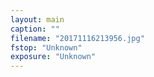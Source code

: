```yaml
---
layout: main
caption: ""
filename: "20171116213956.jpg"
fstop: "Unknown"
exposure: "Unknown"
---
```

